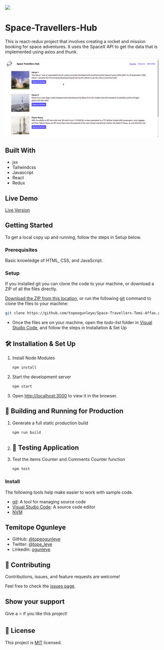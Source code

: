 ![](https://img.shields.io/badge/Microverse-blueviolet)

# Space-Travellers-Hub

This is react-redux project that involves creating a rocket and mission booking for space adventures. It uses the SpaceX API to get the data that is implemented using axios and thunk.

![video-demo](./src/images/space-travellers-demo.gif)

## Built With
- jsx
- Tailwindcss
- Javascript
- React
- Redux

## Live Demo

[Live Version](https://spacetravellershub.netlify.app/)

## Getting Started
To get a local copy up and running, follow the steps in Setup below.

### Prerequisites
Basic knowledge of HTML, CSS, and JavaScript.

### Setup
If you installed git you can clone the code to your machine, or download a ZIP of all the files directly.

[Download the ZIP from this location](https://github.com/topeogunleye/Space-Travellers-Temi-Affax/archive/refs/heads/main.zip), or run the following [git](https://git-scm.com/downloads) command to clone the files to your machine:

```bash
git clone https://github.com/topeogunleye/Space-Travellers-Temi-Affax.git
```

- Once the files are on your machine, open the _todo-list_ folder in [Visual Studio Code](https://code.visualstudio.com/), and follow the steps in Installation & Set Up

## 🛠 Installation & Set Up

1. Install Node Modules

   ```sh
   npm install
   ```

2. Start the development server

   ```sh
   npm start
   ```

3. Open [http://localhost:3000](http://localhost:3000) to view it in the browser.

## 🚀 Building and Running for Production

1. Generate a full static production build

   ```sh
   npm run build
   ```
4. ## 🚀 Testing Application

1. Test the items Counter and Comments Counter function

   ```sh
   npm test
### Install

The following tools help make easier to work with sample code.

- [git](https://git-scm.com/downloads): A tool for managing source code
- [Visual Studio Code](https://code.visualstudio.com/): A source code editor
- [NVM](https://github.com/nvm-sh/nvm)

## **Temitope Ogunleye**

- GitHub: [@topeogunleye](https://github.com/topeogunleye)
- Twitter: [@tope_leye](https://twitter.com/tope_leye)
- LinkedIn: [ogunleye](https://linkedin.com/in/ogunleye)

## 🤝 Contributing

Contributions, issues, and feature requests are welcome!

Feel free to check the [issues page](https://github.com/topeogunleye/Space-Travellers-Temi-Affax/issues).

## Show your support

Give a ⭐️ if you like this project!


## 📝 License

This project is [MIT](./MIT.md) licensed.
